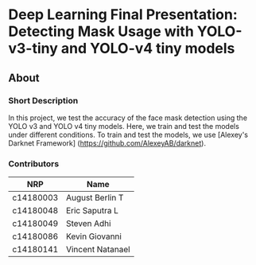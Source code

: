 # Deep Learning Final Presentation: Detecting Mask Usage with YOLO-v3-tiny and YOLO-v4 tiny models

## About

### Short Description

In this project, we test the accuracy of the face mask detection using the YOLO v3 and YOLO v4 tiny models. Here, we train and test the models under different conditions. 
To train and test the models, we use [Alexey's Darknet Framework] (https://github.com/AlexeyAB/darknet).

### Contributors

NRP | Name
--- | ----
c14180003 | August Berlin T
c14180048 | Eric Saputra L
c14180049 | Steven Adhi
c14180086 | Kevin Giovanni
c14180141 | Vincent Natanael

